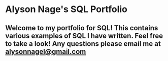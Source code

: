 # Alyson Nage's SQL Portfolio

## Welcome to my portfolio for SQL! This contains various examples of SQL I have written. Feel free to take a look! Any questions please email me at alysonnagel@gmail.com
